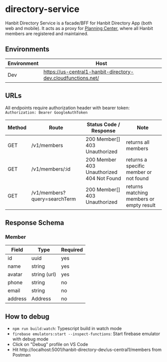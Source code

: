 # directory-service

Hanbit Directory Service is a facade/BFF for Hanbit Directory App (both web and mobile).
It acts as a proxy for [Planning Center](https://www.planningcenter.com/), where all Hanbit members are registered and maintained.

## Environments

| Environment | Host |
|-------------|------|
| Dev         | https://us-central1-hanbit-directory-dev.cloudfunctions.net/ |

## URLs

All endpoints require authorization header with bearer token: `Authorization: Bearer GoogleAuthToken`

| Method | Route                          | Status Code / Response         | Note                                   |
| ------ | -------------------------------| -------------------------------| -------------------------------------- |
| GET    | /v1/members                    | 200 Member[] <br> 403 Unauthorized                  | returns all members                    |
| GET    | /v1/members/:id                | 200 Member <br> 403 Unauthorized <br> 404 Not Found  | returns a specific member or not found |
| GET    | /v1/members?query=searchTerm   | 200 Member[] <br> 403 Unauthorized                  | returns matching members or empty result |

## Response Schema

### Member

| Field | Type | Required |
|-------|------|----------|
| id    | uuid | yes      |
| name  | string | yes    |
| avatar | string (url) | yes |
| phone | string |  no |
| email | string |  no |
| address | Address | no |

## How to debug

- `npm run build:watch`: Typescript build in watch mode
- `firebase emulators:start --inspect-functions`: Start firebase emulator with debug mode
- Click on "Debug" profile on VS Code
- Hit http://localhost:5001/hanbit-directory-dev/us-central1/members from Postman
